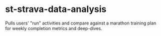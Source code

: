 # st-strava-data-analysis
Pulls users' "run" activities and compare against a marathon training plan for weekly completion metrics and deep-dives.
